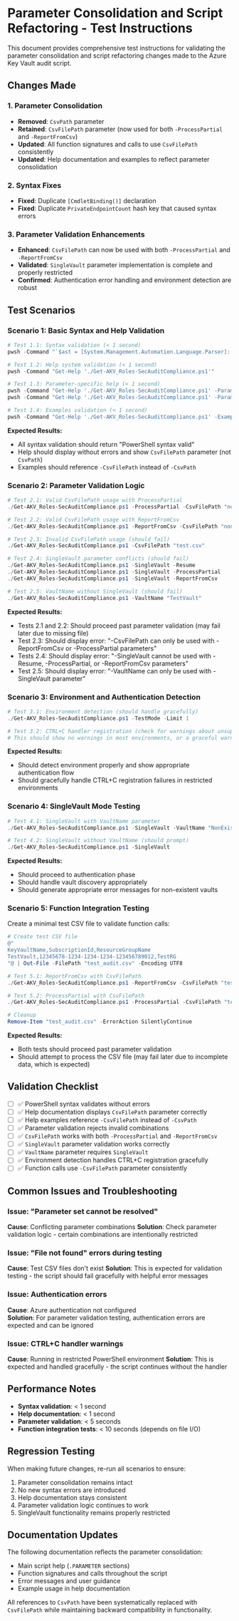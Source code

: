 # Parameter Consolidation and Script Refactoring - Test Instructions

This document provides comprehensive test instructions for validating the parameter consolidation and script refactoring changes made to the Azure Key Vault audit script.

## Changes Made

### 1. Parameter Consolidation
- **Removed**: `CsvPath` parameter 
- **Retained**: `CsvFilePath` parameter (now used for both `-ProcessPartial` and `-ReportFromCsv`)
- **Updated**: All function signatures and calls to use `CsvFilePath` consistently
- **Updated**: Help documentation and examples to reflect parameter consolidation

### 2. Syntax Fixes
- **Fixed**: Duplicate `[CmdletBinding()]` declaration
- **Fixed**: Duplicate `PrivateEndpointCount` hash key that caused syntax errors

### 3. Parameter Validation Enhancements
- **Enhanced**: `CsvFilePath` can now be used with both `-ProcessPartial` and `-ReportFromCsv`
- **Validated**: `SingleVault` parameter implementation is complete and properly restricted
- **Confirmed**: Authentication error handling and environment detection are robust

## Test Scenarios

### Scenario 1: Basic Syntax and Help Validation

```powershell
# Test 1.1: Syntax validation (< 1 second)
pwsh -Command "`$ast = [System.Management.Automation.Language.Parser]::ParseFile('./Get-AKV_Roles-SecAuditCompliance.ps1', [ref]`$null, [ref]`$null); if (`$ast) { Write-Host 'PowerShell syntax valid' } else { Write-Host 'Syntax errors found' }"

# Test 1.2: Help system validation (< 1 second)
pwsh -Command "Get-Help './Get-AKV_Roles-SecAuditCompliance.ps1'"

# Test 1.3: Parameter-specific help (< 1 second)
pwsh -Command "Get-Help './Get-AKV_Roles-SecAuditCompliance.ps1' -Parameter CsvFilePath"
pwsh -Command "Get-Help './Get-AKV_Roles-SecAuditCompliance.ps1' -Parameter SingleVault"

# Test 1.4: Examples validation (< 1 second)
pwsh -Command "Get-Help './Get-AKV_Roles-SecAuditCompliance.ps1' -Examples"
```

**Expected Results:**
- All syntax validation should return "PowerShell syntax valid"
- Help should display without errors and show `CsvFilePath` parameter (not `CsvPath`)
- Examples should reference `-CsvFilePath` instead of `-CsvPath`

### Scenario 2: Parameter Validation Logic

```powershell
# Test 2.1: Valid CsvFilePath usage with ProcessPartial
./Get-AKV_Roles-SecAuditCompliance.ps1 -ProcessPartial -CsvFilePath "nonexistent.csv"

# Test 2.2: Valid CsvFilePath usage with ReportFromCsv  
./Get-AKV_Roles-SecAuditCompliance.ps1 -ReportFromCsv -CsvFilePath "nonexistent.csv"

# Test 2.3: Invalid CsvFilePath usage (should fail)
./Get-AKV_Roles-SecAuditCompliance.ps1 -CsvFilePath "test.csv"

# Test 2.4: SingleVault parameter conflicts (should fail)
./Get-AKV_Roles-SecAuditCompliance.ps1 -SingleVault -Resume
./Get-AKV_Roles-SecAuditCompliance.ps1 -SingleVault -ProcessPartial  
./Get-AKV_Roles-SecAuditCompliance.ps1 -SingleVault -ReportFromCsv

# Test 2.5: VaultName without SingleVault (should fail)
./Get-AKV_Roles-SecAuditCompliance.ps1 -VaultName "TestVault"
```

**Expected Results:**
- Tests 2.1 and 2.2: Should proceed past parameter validation (may fail later due to missing file)
- Test 2.3: Should display error: "-CsvFilePath can only be used with -ReportFromCsv or -ProcessPartial parameters"
- Tests 2.4: Should display error: "-SingleVault cannot be used with -Resume, -ProcessPartial, or -ReportFromCsv parameters"  
- Test 2.5: Should display error: "-VaultName can only be used with -SingleVault parameter"

### Scenario 3: Environment and Authentication Detection

```powershell
# Test 3.1: Environment detection (should handle gracefully)
./Get-AKV_Roles-SecAuditCompliance.ps1 -TestMode -Limit 1

# Test 3.2: CTRL+C handler registration (check for warnings about unsupported environments)
# This should show no warnings in most environments, or a graceful warning in restricted environments
```

**Expected Results:**
- Should detect environment properly and show appropriate authentication flow
- Should gracefully handle CTRL+C registration failures in restricted environments

### Scenario 4: SingleVault Mode Testing

```powershell
# Test 4.1: SingleVault with VaultName parameter
./Get-AKV_Roles-SecAuditCompliance.ps1 -SingleVault -VaultName "NonExistentVault"

# Test 4.2: SingleVault without VaultName (should prompt)
./Get-AKV_Roles-SecAuditCompliance.ps1 -SingleVault
```

**Expected Results:**
- Should proceed to authentication phase
- Should handle vault discovery appropriately
- Should generate appropriate error messages for non-existent vaults

### Scenario 5: Function Integration Testing

Create a minimal test CSV file to validate function calls:

```powershell
# Create test CSV file
@"
KeyVaultName,SubscriptionId,ResourceGroupName
TestVault,12345678-1234-1234-1234-123456789012,TestRG
"@ | Out-File -FilePath "test_audit.csv" -Encoding UTF8

# Test 5.1: ReportFromCsv with CsvFilePath
./Get-AKV_Roles-SecAuditCompliance.ps1 -ReportFromCsv -CsvFilePath "test_audit.csv"

# Test 5.2: ProcessPartial with CsvFilePath  
./Get-AKV_Roles-SecAuditCompliance.ps1 -ProcessPartial -CsvFilePath "test_audit.csv"

# Cleanup
Remove-Item "test_audit.csv" -ErrorAction SilentlyContinue
```

**Expected Results:**
- Both tests should proceed past parameter validation
- Should attempt to process the CSV file (may fail later due to incomplete data, which is expected)

## Validation Checklist

- [ ] ✅ PowerShell syntax validates without errors
- [ ] ✅ Help documentation displays `CsvFilePath` parameter correctly
- [ ] ✅ Help examples reference `-CsvFilePath` instead of `-CsvPath`
- [ ] ✅ Parameter validation rejects invalid combinations
- [ ] ✅ `CsvFilePath` works with both `-ProcessPartial` and `-ReportFromCsv`
- [ ] ✅ `SingleVault` parameter validation works correctly
- [ ] ✅ `VaultName` parameter requires `SingleVault`
- [ ] ✅ Environment detection handles CTRL+C registration gracefully
- [ ] ✅ Function calls use `-CsvFilePath` parameter consistently

## Common Issues and Troubleshooting

### Issue: "Parameter set cannot be resolved"
**Cause**: Conflicting parameter combinations
**Solution**: Check parameter validation logic - certain combinations are intentionally restricted

### Issue: "File not found" errors during testing
**Cause**: Test CSV files don't exist
**Solution**: This is expected for validation testing - the script should fail gracefully with helpful error messages

### Issue: Authentication errors
**Cause**: Azure authentication not configured  
**Solution**: For parameter validation testing, authentication errors are expected and can be ignored

### Issue: CTRL+C handler warnings
**Cause**: Running in restricted PowerShell environment
**Solution**: This is expected and handled gracefully - the script continues without the handler

## Performance Notes

- **Syntax validation**: < 1 second
- **Help documentation**: < 1 second  
- **Parameter validation**: < 5 seconds
- **Function integration tests**: < 10 seconds (depends on file I/O)

## Regression Testing

When making future changes, re-run all scenarios to ensure:

1. Parameter consolidation remains intact
2. No new syntax errors are introduced
3. Help documentation stays consistent
4. Parameter validation logic continues to work
5. SingleVault functionality remains properly restricted

## Documentation Updates

The following documentation reflects the parameter consolidation:

- Main script help (`.PARAMETER` sections)
- Function signatures and calls throughout the script
- Error messages and user guidance
- Example usage in help documentation

All references to `CsvPath` have been systematically replaced with `CsvFilePath` while maintaining backward compatibility in functionality.